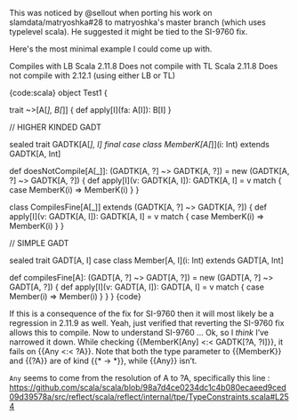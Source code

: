 This was noticed by @sellout when porting his work on slamdata/matryoshka#28 to matryoshka's master branch (which uses typelevel scala). He suggested it might be tied to the SI-9760 fix.

Here's the most minimal example I could come up with.

Compiles with LB Scala 2.11.8
Does not compile with TL Scala 2.11.8
Does not compile with 2.12.1 (using either LB or TL)


{code:scala}
object Test1 {

  trait ~>[A[_], B[_]] {
    def apply[I](fa: A[I]): B[I]
  }

  // HIGHER KINDED GADT

  sealed trait GADTK[A[_], I]
  final case class MemberK[A[_]](i: Int) extends GADTK[A, Int]

  def doesNotCompile[A[_]]: (GADTK[A, ?] ~> GADTK[A, ?]) =
    new (GADTK[A, ?] ~> GADTK[A, ?]) {
      def apply[I](v: GADTK[A, I]): GADTK[A, I] = v match {
        case MemberK(i) => MemberK(i)
      }
    }

  class CompilesFine[A[_]] extends (GADTK[A, ?] ~> GADTK[A, ?]) {
    def apply[I](v: GADTK[A, I]): GADTK[A, I] = v match {
      case MemberK(i) => MemberK(i)
    }
  }

  // SIMPLE GADT

  sealed trait GADT[A, I]
  case class Member[A, I](i: Int) extends GADT[A, Int]

  def compilesFine[A]: (GADT[A, ?] ~> GADT[A, ?]) =
    new (GADT[A, ?] ~> GADT[A, ?]) {
      def apply[I](v: GADT[A, I]): GADT[A, I] = v match {
        case Member(i) => Member(i)
      }
    }
}
{code}

If this is a consequence of the fix for SI-9760 then it will most likely be a regression in 2.11.9 as well.
Yeah, just verified that reverting the SI-9760 fix allows this to compile. Now to understand SI-9760 …
Ok, so I _think_ I’ve narrowed it down. While checking {{MemberK\[Any] <:< GADTK\[?A, ?I]}}, it fails on {{Any <:< ?A}}. Note that both the type parameter to {{MemberK}} and {{?A}} are of kind {{* -> *}}, while {{Any}} isn’t.

`Any` seems to come from the resolution of A to ?A, specifically this line : https://github.com/scala/scala/blob/98a7d4ce0234dc1c4b080ecaeed9ced09d39578a/src/reflect/scala/reflect/internal/tpe/TypeConstraints.scala#L254 

